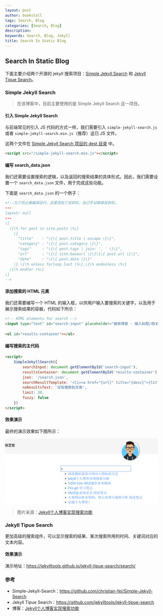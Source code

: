 ```yaml
---
layout: post
author: bookstall
tags: Search, Blog
categories: [Search, Blog]
description: 
keywords: Search, Blog, Jekyll
title: Search In Static Blog
---
```



## Search In Static Blog

下面主要介绍两个开源的 jekyll 搜索项目：[Simple Jekyll Search](https://github.com/christian-fei/Simple-Jekyll-Search) 和 [Jekyll Tipue Search](https://github.com/jekylltools/jekyll-tipue-search)。

### Simple Jekyll Search

> 在该博客中，目前主要使用的是 Simple Jekyll Search 这一项目。

#### 引入 Simple Jekyll Search

与前端常见的引入 JS 代码的方式一样，我们需要引入 `simple-jekyll-search.js` 或者 `simple-jekyll-search.min.js`（推荐）这已 JS 文件。

这两个文件在 [Simple Jekyll Search 项目的 dest 目录](https://github.com/christian-fei/Simple-Jekyll-Search/tree/master/dest) 中。

```html
<script src="/simple-jekyll-search.min.js"></script>
```

#### 编写 search_data.json

我们还需要设置搜索的逻辑，以及返回的搜索结果的具体形式。因此，我们需要设置一个 `search_data.json` 文件，用于完成这些功能。

下面是 `search_data.json` 的一个例子：

```html
<!--为了防止被编译运行，这里添加了反斜杠，自己手动取掉反斜杠。
---
layout: null
---
\[
  \{\% for post in site.posts \%\}
    \{
      "title"    : "\{\{ post.title | escape \}\}",
      "category" : "\{\{ post.category \}\}",
      "tags"     : "\{\{ post.tags | join: ', ' \}\}",
      "url"      : "\{\{ site.baseurl \}\}\{\{ post.url \}\}",
      "date"     : "\{\{ post.date \}\}"
    \} \{\% unless forloop.last \%\},\{\% endunless \%\}
  \{\% endfor \%\}
\]
-->
```

#### 添加搜索的 HTML 元素

我们还需要编写一个 HTML 的输入框，以供用户输入要搜索的关键字，以及用于展示搜索结果的容器，代码如下所示：

```html
<!-- HTML elements for search -->
<input type="text" id="search-input" placeholder="搜索博客 - 输入标题/相关内容/日期/Tags.." style="width:380px;"/>

<ul id="results-container"></ul>
```


#### 编写搜索的主代码

```html
<script>
    SimpleJekyllSearch({
        searchInput: document.getElementById('search-input'),
        resultsContainer: document.getElementById('results-container'),
        json: '/search.json',
        searchResultTemplate: '<li><a href="{url}" title="{desc}">{title}</a></li>',
        noResultsText: '没有搜索到文章',
        limit: 20,
        fuzzy: false
    })
</script>
```

#### 效果演示

最终的演示效果如下图所示：

![](https://github.com/ZoharAndroid/MarkdownImages/blob/master/2019-08/%E6%95%88%E6%9E%9C2.png?raw=true)

> 图片来源：[Jekyll个人博客实现搜索功能](https://zoharandroid.github.io/2019-08-01-jekyll%E4%B8%AA%E4%BA%BA%E5%8D%9A%E5%AE%A2%E5%AE%9E%E7%8E%B0%E6%90%9C%E7%B4%A2%E5%8A%9F%E8%83%BD/)


### Jekyll Tipue Search

更加高级的搜索组件，可以显示搜索的结果、某次搜索所用的时间、关键词对应的文本内容。

#### 效果演示

演示地址：https://jekylltools.github.io/jekyll-tipue-search/search/



### 参考

- Simple-Jekyll-Search：https://github.com/christian-fei/Simple-Jekyll-Search
- Jekyll Tipue Search：https://github.com/jekylltools/jekyll-tipue-search
- 博客：[Jekyll个人博客实现搜索功能](https://zoharandroid.github.io/2019-08-01-jekyll%E4%B8%AA%E4%BA%BA%E5%8D%9A%E5%AE%A2%E5%AE%9E%E7%8E%B0%E6%90%9C%E7%B4%A2%E5%8A%9F%E8%83%BD/)


